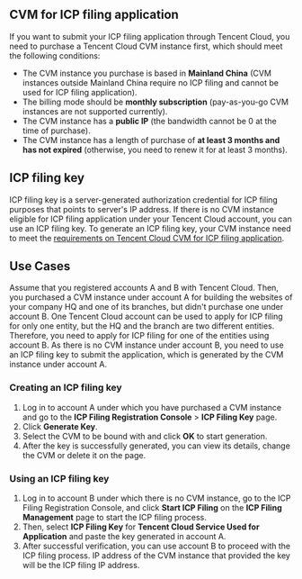 <span id="service"></span>
## CVM for ICP filing application

If you want to submit your ICP filing application through Tencent Cloud, you need to purchase a Tencent Cloud CVM instance first, which should meet the following conditions:

- The CVM instance you purchase is based in **Mainland China** (CVM instances outside Mainland China require no ICP filing and cannot be used for ICP filing application).
- The billing mode should be **monthly subscription** (pay-as-you-go CVM instances are not supported currently).
- The CVM instance has a **public IP** (the bandwidth cannot be 0 at the time of purchase).
- The CVM instance has a length of purchase of **at least 3 months and has not expired** (otherwise, you need to renew it for at least 3 months).


## ICP filing key

ICP filing key is a server-generated authorization credential for ICP filing purposes that points to server's IP address.
If there is no CVM instance eligible for ICP filing application under your Tencent Cloud account, you can use an ICP filing key.
To generate an ICP filing key, your CVM instance need to meet the [requirements on Tencent Cloud CVM for ICP filing application](#service).

## Use Cases

Assume that you registered accounts A and B with Tencent Cloud. Then, you purchased a CVM instance under account A for building the websites of your company HQ and one of its branches, but didn't purchase one under account B. One Tencent Cloud account can be used to apply for ICP filing for only one entity, but the HQ and the branch are two different entities. Therefore, you need to apply for ICP filing for one of the entities using account B. As there is no CVM instance under account B, you need to use an ICP filing key to submit the application, which is generated by the CVM instance under account A.

### Creating an ICP filing key

1. Log in to account A under which you have purchased a CVM instance and go to the **ICP Filing Registration Console** > **ICP Filing Key** page.
2. Click **Generate Key**.
3. Select the CVM to be bound with and click **OK** to start generation.
4. After the key is successfully generated, you can view its details, change the CVM or delete it on the page.

### Using an ICP filing key

1. Log in to account B under which there is no CVM instance, go to the ICP Filing Registration Console, and click **Start ICP Filing** on the **ICP Filing Management** page to start the ICP filing process.
2. Then, select **ICP Filing Key** for **Tencent Cloud Service Used for Application** and paste the key generated in account A.
3. After successful verification, you can use account B to proceed with the ICP filing process. IP address of the CVM instance that provided the key will be the ICP filing IP address.

